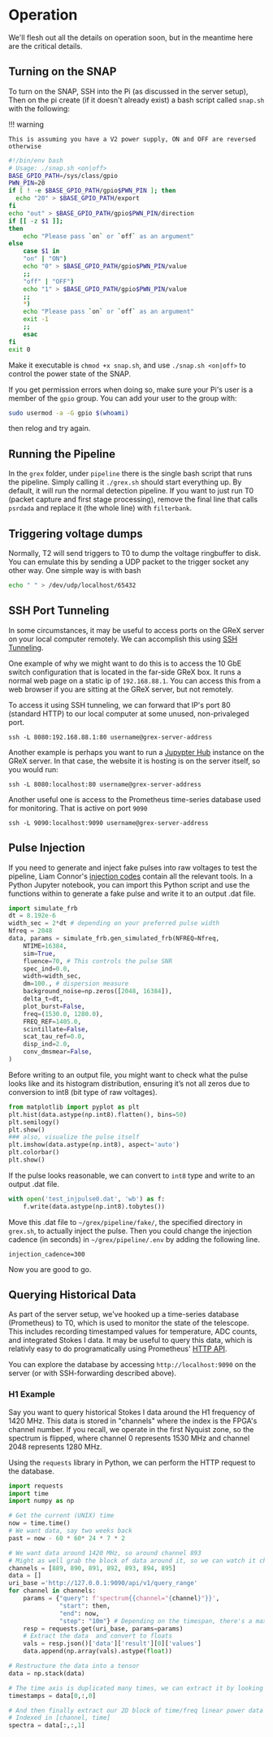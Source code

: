 # Operation

We'll flesh out all the details on operation soon, but in the meantime here are the critical details.

## Turning on the SNAP

To turn on the SNAP, SSH into the Pi (as discussed in the server setup), Then on the pi create (if it
doesn't already exist) a bash script called `snap.sh` with the following:

!!! warning

    This is assuming you have a V2 power supply, ON and OFF are reversed otherwise

```bash
#!/bin/env bash
# Usage: ./snap.sh <on|off>
BASE_GPIO_PATH=/sys/class/gpio
PWN_PIN=20
if [ ! -e $BASE_GPIO_PATH/gpio$PWN_PIN ]; then
  echo "20" > $BASE_GPIO_PATH/export
fi
echo "out" > $BASE_GPIO_PATH/gpio$PWN_PIN/direction
if [[ -z $1 ]];
then
    echo "Please pass `on` or `off` as an argument"
else
    case $1 in
    "on" | "ON")
    echo "0" > $BASE_GPIO_PATH/gpio$PWN_PIN/value
    ;;
    "off" | "OFF")
    echo "1" > $BASE_GPIO_PATH/gpio$PWN_PIN/value
    ;;
    *)
    echo "Please pass `on` or `off` as an argument"
    exit -1
    ;;
    esac
fi
exit 0
```

Make it executable is `chmod +x snap.sh`, and use `./snap.sh <on|off>` to control the power state of the SNAP.

If you get permission errors when doing so, make sure your Pi's user is a member of the `gpio` group.
You can add your user to the group with:

```bash
sudo usermod -a -G gpio $(whoami)
```

then relog and try again.

## Running the Pipeline

In the `grex` folder, under `pipeline` there is the single bash script that runs the pipeline.
Simply calling it `./grex.sh` should start everything up. By default, it will run the normal detection pipeline.
If you want to just run T0 (packet capture and first stage processing), remove the final line that calls `psrdada` and replace it (the whole line) with `filterbank`.

## Triggering voltage dumps

Normally, T2 will send triggers to T0 to dump the voltage ringbuffer to disk. You can emulate this by sending a UDP packet to the trigger socket any other way. One simple way is with bash

```bash
echo " " > /dev/udp/localhost/65432
```

## SSH Port Tunneling

In some circumstances, it may be useful to access ports on the GReX server on your local computer remotely. We can accomplish this using [SSH Tunneling](https://www.ssh.com/academy/ssh/tunneling-example).

One example of why we might want to do this is to access the 10 GbE switch configuration that is located in the
far-side GReX box. It runs a normal web page on a static ip of `192.168.88.1`. You can access this from a web
browser if you are sitting at the GReX server, but not remotely.

To access it using SSH tunneling, we can forward that IP's port 80 (standard HTTP) to our local computer at some
unused, non-privaleged port.

```shell
ssh -L 8080:192.168.88.1:80 username@grex-server-address
```

Another example is perhaps you want to run a [Jupypter Hub](https://jupyter.org/hub) instance on the GReX server. In that case, the website it is hosting is on the server itself, so you would run:

```shell
ssh -L 8080:localhost:80 username@grex-server-address
```

Another useful one is access to the Prometheus time-series database used for monitoring. That is active on port `9090`

```shell
ssh -L 9090:localhost:9090 username@grex-server-address
```

## Pulse Injection

If you need to generate and inject fake pulses into raw voltages to test the pipeline, Liam Connor's [injection codes](https://github.com/liamconnor/injectfrb/blob/master/injectfrb/simulate_frb.py) contain all the relevant tools. In a Python Jupyter notebook, you can import this Python script and use the functions within to generate a fake pulse and write it to an output .dat file.

```python
import simulate_frb
dt = 8.192e-6
width_sec = 2*dt # depending on your preferred pulse width
Nfreq = 2048
data, params = simulate_frb.gen_simulated_frb(NFREQ=Nfreq,
    NTIME=16384,
    sim=True,
    fluence=70, # This controls the pulse SNR
    spec_ind=0.0,
    width=width_sec,
    dm=100., # dispersion measure
    background_noise=np.zeros([2048, 16384]),
    delta_t=dt,
    plot_burst=False,
    freq=(1530.0, 1280.0),
    FREQ_REF=1405.0,
    scintillate=False,
    scat_tau_ref=0.0,
    disp_ind=2.0,
    conv_dmsmear=False,
)
```

Before writing to an output file, you might want to check what the pulse looks like and its histogram distribution, ensuring it’s not all zeros due to conversion to int8 (bit type of raw voltages).

```python
from matplotlib import pyplot as plt
plt.hist(data.astype(np.int8).flatten(), bins=50)
plt.semilogy()
plt.show()
### also, visualize the pulse itself
plt.imshow(data.astype(np.int8), aspect='auto')
plt.colorbar()
plt.show()
```

If the pulse looks reasonable, we can convert to `int8` type and write to an output .dat file.
```python
with open('test_injpulse0.dat', 'wb') as f:
    f.write(data.astype(np.int8).tobytes())
```

Move this .dat file to `~/grex/pipeline/fake/`, the specified directory in `grex.sh`, to actually inject the pulse. Then you could change the injection cadence (in seconds) in `~/grex/pipeline/.env` by adding the following line.

```shell
injection_cadence=300
```

Now you are good to go.

## Querying Historical Data

As part of the server setup, we've hooked up a time-series database (Prometheus) to T0, which is used to monitor the state of the telescope.
This includes recording timestamped values for temperature, ADC counts, and integrated Stokes I data.
It may be useful to query this data, which is relativly easy to do programatically using Prometheus' [HTTP API](https://prometheus.io/docs/prometheus/latest/querying/api/).

You can explore the database by accessing `http://localhost:9090` on the server (or with SSH-forwarding described above).

### H1 Example

Say you want to query historical Stokes I data around the H1 frequency of 1420 MHz.
This data is stored in "channels" where the index is the FPGA's channel number.
If you recall, we operate in the first Nyquist zone, so the spectrum is flipped, where channel 0 represents 1530 MHz and channel 2048 represents 1280 MHz.

Using the `requests` library in Python, we can perform the HTTP request to the database.
```python
import requests
import time
import numpy as np

# Get the current (UNIX) time
now = time.time()
# We want data, say two weeks back
past = now - 60 * 60* 24 * 7 * 2

# We want data around 1420 MHz, so around channel 893
# Might as well grab the block of data around it, so we can watch it change in frequency with time
channels = [889, 890, 891, 892, 893, 894, 895]
data = []
uri_base ='http://127.0.0.1:9090/api/v1/query_range'
for channel in channels:
    params = {"query": f'spectrum{{channel="{channel}"}}',
              "start": then,
              "end": now,
              "step": "10m"} # Depending on the timespan, there's a maximum size per query
    resp = requests.get(uri_base, params=params)
    # Extract the data  and convert to floats
    vals = resp.json()['data']['result'][0]['values']
    data.append(np.array(vals).astype(float))

# Restructure the data into a tensor
data = np.stack(data)

# The time axis is duplicated many times, we can extract it by looking at one chunk
timestamps = data[0,:,0]

# And then finally extract our 2D block of time/freq linear power data
# Indexed in [channel, time]
spectra = data[:,:,1]
```
